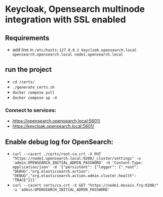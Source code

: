 # Keycloak, Opensearch multinode integration with SSL enabled

## Requirements
* add line in `/etc/hosts`: `127.0.0.1 keycloak.opensearch.local opensearch.opensearch.local node1.opensearch.local`

## run the project
* `cd /certs/`
* `./generate_certs.sh`
* `docker compose pull`
* `docker compose up -d`

### Connect to services:
* https://opensearch.opensearch.local:5601/
* https://keycloak.opensearch.local:5601/

## Enable debug log for OpenSearch:
* `curl --cacert ./certs/root-ca.crt -X PUT "https://node1.opensearch.local:9200/_cluster/settings" -u 'admin:OPENSEARCH_INITIAL_ADMIN_PASSWORD' -H 'Content-Type: application/json' -d '{"persistent": {"logger": {"_root": "DEBUG","org.elasticsearch.action": "DEBUG","org.elasticsearch.action.admin.cluster.health": "TRACE"}}}'`
* `curl --cacert certs/ca.crt -X GET "https://node1.mosaix.frq:9200/" -u 'admin:OPENSEARCH_INITIAL_ADMIN_PASSWORD'`
